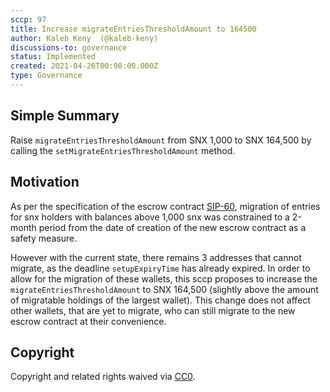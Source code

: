 ```yaml
---
sccp: 97
title: Increase migrateEntriesThresholdAmount to 164500
author: Kaleb Keny  (@kaleb-keny)
discussions-to: governance
status: Implemented
created: 2021-04-26T00:00:00.000Z
type: Governance
---
```


## Simple Summary
<!--"If you can't explain it simply, you don't understand it well enough." Provide a simplified and layman-accessible explanation of the SCCP.-->
Raise `migrateEntriesThresholdAmount` from SNX 1,000  to SNX 164,500 by calling the `setMigrateEntriesThresholdAmount` method.

## Motivation
<!--The motivation is critical for SCCPs that want to update variables within Synthetix. It should clearly explain why the existing variable is not incentive aligned. SCCP submissions without sufficient motivation may be rejected outright.-->
As per the specification of the  escrow contract [SIP-60](https://sips.synthetix.io/sips/sip-60), migration of entries for snx holders with balances above 1,000 snx was constrained to a 2-month period from the date of creation of the new escrow contract as a safety measure.

However with the current state, there remains 3 addresses that cannot migrate, as the deadline `setupExpiryTime` has already expired. In order to allow for the migration of these wallets, this sccp proposes to increase the `migrateEntriesThresholdAmount` to SNX 164,500 (slightly above the amount of migratable holdings of the largest wallet). This change does not affect other wallets, that are yet to migrate, who can still migrate to the new escrow contract at their convenience.

## Copyright
Copyright and related rights waived via [CC0](https://creativecommons.org/publicdomain/zero/1.0/).
